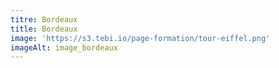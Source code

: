 ```yaml
---
titre: Bordeaux
title: Bordeaux
image: 'https://s3.tebi.io/page-formation/tour-eiffel.png'
imageAlt: image_bordeaux
---
```


